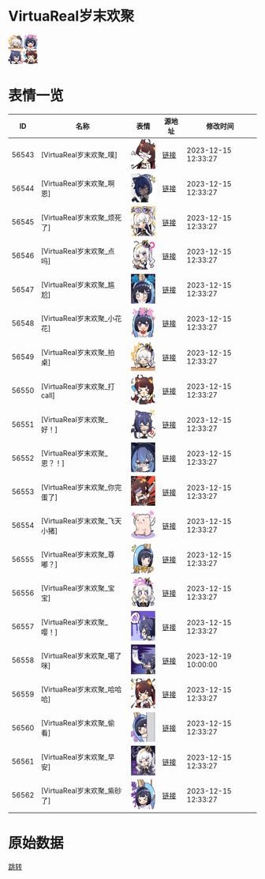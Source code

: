 # VirtuaReal岁末欢聚

<img src="./cover.png" height="60" alt="cover" />

# 表情一览

|ID|名称|表情|源地址|修改时间|
|----|----|----|----|----|
|56543|[VirtuaReal岁末欢聚_噗]|<img src="./pic/056543_%5BVirtuaReal岁末欢聚_噗%5D.png" height="60" alt="噗"/>|[链接](https://i0.hdslb.com/bfs/garb/item/f863b637bf925ba959b76e4a424d503b984d48a3.png)|2023-12-15 12:33:27|
|56544|[VirtuaReal岁末欢聚_啊恩]|<img src="./pic/056544_%5BVirtuaReal岁末欢聚_啊恩%5D.png" height="60" alt="啊恩"/>|[链接](https://i0.hdslb.com/bfs/garb/item/42cfb9058473fe1dd330629f9b905b3f92a60103.png)|2023-12-15 12:33:27|
|56545|[VirtuaReal岁末欢聚_烦死了]|<img src="./pic/056545_%5BVirtuaReal岁末欢聚_烦死了%5D.png" height="60" alt="烦死了"/>|[链接](https://i0.hdslb.com/bfs/garb/item/b4d65c6a593aae42babe39c2026db55340e3576a.png)|2023-12-15 12:33:27|
|56546|[VirtuaReal岁末欢聚_点吗]|<img src="./pic/056546_%5BVirtuaReal岁末欢聚_点吗%5D.png" height="60" alt="点吗"/>|[链接](https://i0.hdslb.com/bfs/garb/item/1bf9107673801352269dee2f2bac5b5b151852ce.png)|2023-12-15 12:33:27|
|56547|[VirtuaReal岁末欢聚_尴尬]|<img src="./pic/056547_%5BVirtuaReal岁末欢聚_尴尬%5D.png" height="60" alt="尴尬"/>|[链接](https://i0.hdslb.com/bfs/garb/item/cdbe31ca1a1ab80588524d57201cea4260371efb.png)|2023-12-15 12:33:27|
|56548|[VirtuaReal岁末欢聚_小花花]|<img src="./pic/056548_%5BVirtuaReal岁末欢聚_小花花%5D.png" height="60" alt="小花花"/>|[链接](https://i0.hdslb.com/bfs/garb/item/f32f34f79370809ef321f1071a1e637bed33c30a.png)|2023-12-15 12:33:27|
|56549|[VirtuaReal岁末欢聚_拍桌]|<img src="./pic/056549_%5BVirtuaReal岁末欢聚_拍桌%5D.png" height="60" alt="拍桌"/>|[链接](https://i0.hdslb.com/bfs/garb/item/e4bffc313421bd2776f0a0ef7fcf43cee1dec6bd.png)|2023-12-15 12:33:27|
|56550|[VirtuaReal岁末欢聚_打call]|<img src="./pic/056550_%5BVirtuaReal岁末欢聚_打call%5D.png" height="60" alt="打call"/>|[链接](https://i0.hdslb.com/bfs/garb/item/685fc33a67982d7946452defd590259043d97b70.png)|2023-12-15 12:33:27|
|56551|[VirtuaReal岁末欢聚_好！]|<img src="./pic/056551_%5BVirtuaReal岁末欢聚_好！%5D.png" height="60" alt="好！"/>|[链接](https://i0.hdslb.com/bfs/garb/item/640e6aeb8eceb12e19b651f8a209e8ea9f0d450c.png)|2023-12-15 12:33:27|
|56552|[VirtuaReal岁末欢聚_恩？！]|<img src="./pic/056552_%5BVirtuaReal岁末欢聚_恩？！%5D.png" height="60" alt="恩？！"/>|[链接](https://i0.hdslb.com/bfs/garb/item/111057c7eee432f25f6584c7bf2038c3b3628710.png)|2023-12-15 12:33:27|
|56553|[VirtuaReal岁末欢聚_你完蛋了]|<img src="./pic/056553_%5BVirtuaReal岁末欢聚_你完蛋了%5D.png" height="60" alt="你完蛋了"/>|[链接](https://i0.hdslb.com/bfs/garb/item/76d276ee72c1c9ef901b48cefac75686c1d59142.png)|2023-12-15 12:33:27|
|56554|[VirtuaReal岁末欢聚_飞天小猪]|<img src="./pic/056554_%5BVirtuaReal岁末欢聚_飞天小猪%5D.png" height="60" alt="飞天小猪"/>|[链接](https://i0.hdslb.com/bfs/garb/item/56622d281aaa8e52f4d63723e3555b1aad4204af.png)|2023-12-15 12:33:27|
|56555|[VirtuaReal岁末欢聚_尊嘟？]|<img src="./pic/056555_%5BVirtuaReal岁末欢聚_尊嘟？%5D.png" height="60" alt="尊嘟？"/>|[链接](https://i0.hdslb.com/bfs/garb/item/7b091a3c1aab1c3e225380024d9174a587b6ae33.png)|2023-12-15 12:33:27|
|56556|[VirtuaReal岁末欢聚_宝宝]|<img src="./pic/056556_%5BVirtuaReal岁末欢聚_宝宝%5D.png" height="60" alt="宝宝"/>|[链接](https://i0.hdslb.com/bfs/garb/item/69cf665e4faa2233d51f85e13f447082758432aa.png)|2023-12-15 12:33:27|
|56557|[VirtuaReal岁末欢聚_嘤！]|<img src="./pic/056557_%5BVirtuaReal岁末欢聚_嘤！%5D.png" height="60" alt="嘤！"/>|[链接](https://i0.hdslb.com/bfs/garb/item/72b4313004d094355ae371ccf0282b3b8bd90346.png)|2023-12-15 12:33:27|
|56558|[VirtuaReal岁末欢聚_噶了咪]|<img src="./pic/056558_%5BVirtuaReal岁末欢聚_噶了咪%5D.png" height="60" alt="噶了咪"/>|[链接](https://i0.hdslb.com/bfs/garb/item/30d3c392586e4b8ede4447bddac68de74f5e733b.png)|2023-12-19 10:00:00|
|56559|[VirtuaReal岁末欢聚_哈哈哈]|<img src="./pic/056559_%5BVirtuaReal岁末欢聚_哈哈哈%5D.png" height="60" alt="哈哈哈"/>|[链接](https://i0.hdslb.com/bfs/garb/item/a33762a7f7b0132445b8b687aaac1103a6a0aaa1.png)|2023-12-15 12:33:27|
|56560|[VirtuaReal岁末欢聚_偷看]|<img src="./pic/056560_%5BVirtuaReal岁末欢聚_偷看%5D.png" height="60" alt="偷看"/>|[链接](https://i0.hdslb.com/bfs/garb/item/22b88a4fe0aed5a203466512326973977f4672d7.png)|2023-12-15 12:33:27|
|56561|[VirtuaReal岁末欢聚_早安]|<img src="./pic/056561_%5BVirtuaReal岁末欢聚_早安%5D.png" height="60" alt="早安"/>|[链接](https://i0.hdslb.com/bfs/garb/item/0ed2a46df681ec1537df2ce00e8f6c50cff39b44.png)|2023-12-15 12:33:27|
|56562|[VirtuaReal岁末欢聚_紫砂了]|<img src="./pic/056562_%5BVirtuaReal岁末欢聚_紫砂了%5D.png" height="60" alt="紫砂了"/>|[链接](https://i0.hdslb.com/bfs/garb/item/e8661bcd69a19d3c7e9a56ac5f59cb8547fc3986.png)|2023-12-15 12:33:27|

# 原始数据

[跳转](./raw.json)

